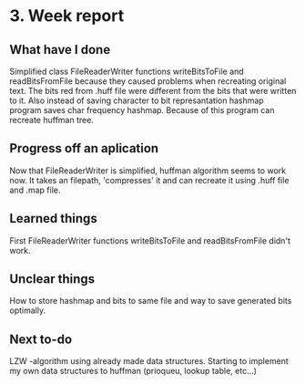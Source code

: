 # 3. Week report

## What have I done

Simplified class FileReaderWriter functions writeBitsToFile and readBitsFromFile because they caused problems when recreating original text. The bits red from .huff file were different from the bits that were written to it. Also instead of saving character to bit represantation hashmap program saves char frequency hashmap. Because of this program can recreate huffman tree.

## Progress off an aplication

Now that FileReaderWriter is simplified, huffman algorithm seems to work now. It takes an filepath, 'compresses' it and can recreate it using .huff file and .map file.

## Learned things

First FileReaderWriter functions writeBitsToFile and readBitsFromFile didn't work.

## Unclear things

How to store hashmap and bits to same file and way to save generated bits optimally.

## Next to-do

LZW -algorithm using already made data structures. Starting to implement my own data structures to huffman (prioqueu, lookup table, etc...)